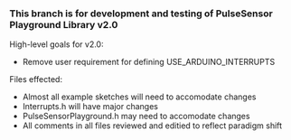 ### This branch is for development and testing of PulseSensor Playground Library v2.0

High-level goals for v2.0:

- Remove user requirement for defining USE_ARDUINO_INTERRUPTS

Files effected:

- Almost all example sketches will need to accomodate changes
- Interrupts.h will have major changes
- PulseSensorPlayground.h may need to accomodate changes
- All comments in all files reviewed and editied to reflect paradigm shift

